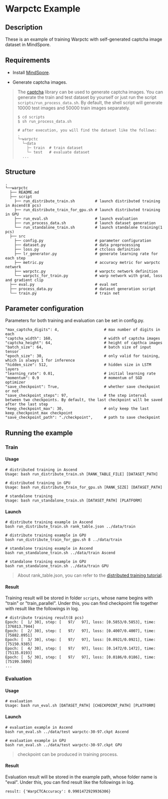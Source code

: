 # Warpctc Example

## Description

These is an example of training Warpctc with self-generated captcha image dataset in MindSpore.

## Requirements

- Install [MindSpore](https://www.mindspore.cn/install/en).

- Generate captcha images.

> The [captcha](https://github.com/lepture/captcha) library can be used to generate captcha images. You can generate the train and test dataset by yourself or just run the script `scripts/run_process_data.sh`. By default, the shell script will generate 10000 test images and 50000 train images separately.
> ```
> $ cd scripts
> $ sh run_process_data.sh
> 
> # after execution, you will find the dataset like the follows:
> .  
> └─warpctc
>   └─data
>     ├─ train  # train dataset
>     └─ test   # evaluate dataset
>   ...


## Structure

```shell
.
└──warpctc
  ├── README.md
  ├── script
    ├── run_distribute_train.sh         # launch distributed training in Ascend(8 pcs)
    ├── run_distribute_train_for_gpu.sh # launch distributed training in GPU
    ├── run_eval.sh                     # launch evaluation
    ├── run_process_data.sh             # launch dataset generation
    └── run_standalone_train.sh         # launch standalone training(1 pcs)
  ├── src
    ├── config.py                       # parameter configuration
    ├── dataset.py                      # data preprocessing
    ├── loss.py                         # ctcloss definition
    ├── lr_generator.py                 # generate learning rate for each step
    ├── metric.py                       # accuracy metric for warpctc network
    ├── warpctc.py                      # warpctc network definition
    └── warpctc_for_train.py            # warp network with grad, loss and gradient clip
  ├── eval.py                           # eval net
  ├── process_data.py                   # dataset generation script
  └── train.py                          # train net
```


## Parameter configuration

Parameters for both training and evaluation can be set in config.py.

```
"max_captcha_digits": 4,                    # max number of digits in each 
"captcha_width": 160,                       # width of captcha images
"captcha_height": 64,                       # height of capthca images
"batch_size": 64,                           # batch size of input tensor
"epoch_size": 30,                           # only valid for taining, which is always 1 for inference
"hidden_size": 512,                         # hidden size in LSTM layers
"learning_rate": 0.01,                      # initial learning rate
"momentum": 0.9                             # momentum of SGD optimizer
"save_checkpoint": True,                    # whether save checkpoint or not
"save_checkpoint_steps": 97,                # the step interval between two checkpoints. By default, the last checkpoint will be saved after the last step
"keep_checkpoint_max": 30,                  # only keep the last keep_checkpoint_max checkpoint
"save_checkpoint_path": "./checkpoint",     # path to save checkpoint
```

## Running the example

### Train

#### Usage

```
# distributed training in Ascend
Usage: bash run_distribute_train.sh [RANK_TABLE_FILE] [DATASET_PATH]

# distributed training in GPU
Usage: bash run_distribute_train_for_gpu.sh [RANK_SIZE] [DATASET_PATH]

# standalone training
Usage: bash run_standalone_train.sh [DATASET_PATH] [PLATFORM]
```


#### Launch

```
# distribute training example in Ascend
bash run_distribute_train.sh rank_table.json ../data/train

# distribute training example in GPU
bash run_distribute_train_for_gpu.sh 8 ../data/train

# standalone training example in Ascend
bash run_standalone_train.sh ../data/train Ascend

# standalone training example in GPU
bash run_standalone_train.sh ../data/train GPU
```

> About rank_table.json, you can refer to the [distributed training tutorial](https://www.mindspore.cn/tutorial/en/master/advanced_use/distributed_training.html).

#### Result

Training result will be stored in folder `scripts`, whose name begins with "train" or "train_parallel". Under this, you can find checkpoint file together with result like the followings in log.

```
# distribute training result(8 pcs)
Epoch: [  1/ 30], step: [   97/   97], loss: [0.5853/0.5853], time: [376813.7944]
Epoch: [  2/ 30], step: [   97/   97], loss: [0.4007/0.4007], time: [75882.0951]
Epoch: [  3/ 30], step: [   97/   97], loss: [0.0921/0.0921], time: [75150.9385]
Epoch: [  4/ 30], step: [   97/   97], loss: [0.1472/0.1472], time: [75135.0193]
Epoch: [  5/ 30], step: [   97/   97], loss: [0.0186/0.0186], time: [75199.5809]
...
```


### Evaluation

#### Usage

```
# evaluation
Usage: bash run_eval.sh [DATASET_PATH] [CHECKPOINT_PATH] [PLATFORM]
```

#### Launch

```
# evaluation example in Ascend
bash run_eval.sh ../data/test warpctc-30-97.ckpt Ascend

# evaluation example in GPU
bash run_eval.sh ../data/test warpctc-30-97.ckpt GPU
```

> checkpoint can be produced in training process.

#### Result

Evaluation result will be stored in the example path, whose folder name is "eval". Under this, you can find result like the followings in log.

```
result: {'WarpCTCAccuracy': 0.9901472929936306}
```
